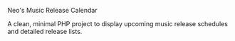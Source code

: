 Neo's Music Release Calendar

A clean, minimal PHP project to display upcoming music release schedules and detailed release lists.